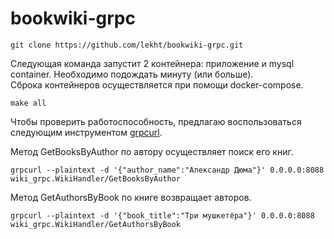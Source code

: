 # bookwiki-grpc

```
git clone https://github.com/lekht/bookwiki-grpc.git
```

Следующая команда запустит 2 контейнера: приложение и mysql container. Необходимо подождать минуту (или больше). \
Сброка контейнеров осуществляется при помощи docker-compose.

```
make all
```

Чтобы проверить работоспособность, предлагаю воспользоваться следующим инструментом [grpcurl](https://github.com/fullstorydev/grpcurl).

Метод GetBooksByAuthor по автору осуществляет поиск его книг.
```
grpcurl --plaintext -d '{"author_name":"Александр Дюма"}' 0.0.0.0:8088 wiki_grpc.WikiHandler/GetBooksByAuthor
```

Метод GetAuthorsByBook по книге возвращает авторов.
```
grpcurl --plaintext -d '{"book_title":"Три мушкетёра"}' 0.0.0.0:8088 wiki_grpc.WikiHandler/GetAuthorsByBook
```
